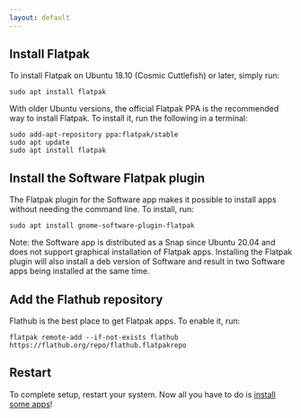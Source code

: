 ```yaml
---
layout: default
---
```

## Install Flatpak
To install Flatpak on Ubuntu 18.10 (Cosmic Cuttlefish) or later, simply run:

```
sudo apt install flatpak
```

With older Ubuntu versions, the official Flatpak PPA is the recommended way to install Flatpak. To install it, run the following in a terminal:

```
sudo add-apt-repository ppa:flatpak/stable
sudo apt update
sudo apt install flatpak
```


## Install the Software Flatpak plugin

The Flatpak plugin for the Software app makes it possible to install apps without needing the command line. To install, run:

```
sudo apt install gnome-software-plugin-flatpak
```

Note: the Software app is distributed as a Snap since Ubuntu 20.04 and does not support graphical installation of Flatpak apps. Installing the Flatpak plugin will also install a deb version of Software and result in two Software apps being installed at the same time.

## Add the Flathub repository
Flathub is the best place to get Flatpak apps. To enable it, run:

```
flatpak remote-add --if-not-exists flathub https://flathub.org/repo/flathub.flatpakrepo
```

## Restart

To complete setup, restart your system. Now all you have to do is [install some apps](https://flathub.org)!

<!--
Written with love using [Apostrophe](https://flathub.org/apps/details/org.gnome.gitlab.somas.Apostrophe).
-->